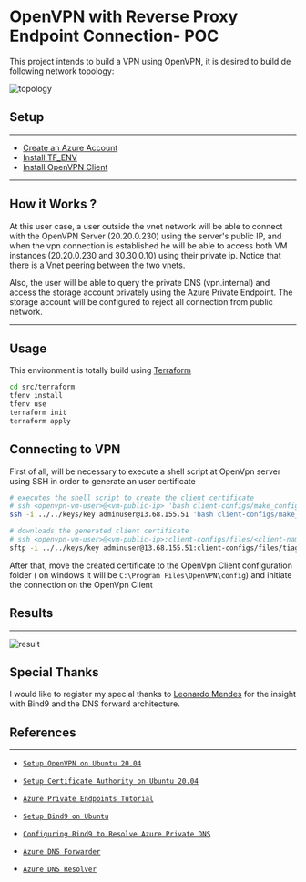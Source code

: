 # OpenVPN with Reverse Proxy Endpoint Connection- POC

This project intends to build a VPN using OpenVPN, it is desired to build de following network topology:

![topology](./artifacts/OpenVPN.jpg)

## Setup
---

- [Create an Azure Account](https://azure.microsoft.com/en-us/free/)
- [Install TF_ENV](https://github.com/tfutils/tfenv)
- [Install OpenVPN Client](https://openvpn.net/client-connect-vpn-for-windows/)

---

## How it Works ?

At this user case, a user outside the vnet network will be able to connect with the OpenVPN Server (20.20.0.230) using the server's public IP, and when the vpn connection is established he will be able to access both VM instances (20.20.0.230 and 30.30.0.10) using their private ip. Notice that there is a Vnet peering between the two vnets.

Also, the user will be able to query the private DNS (vpn.internal) and access the storage account privately using the Azure Private Endpoint. The storage account will be configured to reject all connection from public network.

---

## Usage

This environment is totally build using [Terraform](https://www.terraform.io/)

```bash
cd src/terraform
tfenv install
tfenv use
terraform init
terraform apply
```

## Connecting to VPN

First of all, will be necessary to execute a shell script at OpenVpn server using SSH in order to generate an user certificate

```bash
# executes the shell script to create the client certificate
# ssh <openvpn-vm-user>@<vm-public-ip> 'bash client-configs/make_config.sh <client-name>'
ssh -i ../../keys/key adminuser@13.68.155.51 'bash client-configs/make_config.sh tiago.missao'

# downloads the generated client certificate
# ssh <openvpn-vm-user>@<vm-public-ip>:client-configs/files/<client-name>.ovpn .
sftp -i ../../keys/key adminuser@13.68.155.51:client-configs/files/tiago.missao.ovpn .
```

After that, move the created certificate to the OpenVpn Client configuration folder ( on windows it will be `C:\Program Files\OpenVPN\config`) and initiate the connection on the OpenVpn Client

## Results
---

![result](./artifacts/result.gif)

## Special Thanks

I would like to register my special thanks to [Leonardo Mendes](https://github.com/leonardomoraesmendes) for the insight with Bind9 and the DNS forward architecture.

## References
---

- [`Setup OpenVPN on Ubuntu 20.04`](https://www.digitalocean.com/community/tutorials/how-to-set-up-and-configure-an-openvpn-server-on-ubuntu-20-04)

- [`Setup Certificate Authority on Ubuntu 20.04`](https://www.digitalocean.com/community/tutorials/how-to-set-up-and-configure-a-certificate-authority-ca-on-ubuntu-20-04)

- [`Azure Private Endpoints Tutorial`](https://jfarrell.net/2021/07/03/private-endpoints-with-terraform/)

- [`Setup Bind9 on Ubuntu`](https://linuxhint.com/install_bind9_ubuntu/) 

- [`Configuring Bind9 to Resolve Azure Private DNS`](https://stackoverflow.com/questions/55347781/is-it-possible-to-setup-dns-forwarding-using-bind9-that-translates-dns-suffix)

- [`Azure DNS Forwarder`](https://docs.microsoft.com/en-us/azure/private-link/private-endpoint-dns) 

- [`Azure DNS Resolver`](https://docs.microsoft.com/en-us/azure/virtual-network/what-is-ip-address-168-63-129-16)